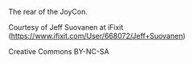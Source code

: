 The rear of the JoyCon.

Courtesy of Jeff Suovanen at iFixit
(https://www.ifixit.com/User/668072/Jeff+Suovanen)

Creative Commons BY-NC-SA
